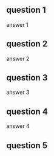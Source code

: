 ## question 1

answer 1

## question 2

answer 2

## question 3

answer 3

## question 4

answer 4

## question 5
